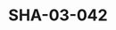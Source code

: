 ---
pid: SHA-03-042
title: SHA-03-042
language: en
collection: Sharhabil Ahmed
original_label: 
rights: Sharhabil Ahmed
location_of_original: Sharhabil Ahmed
photographer_or_studio: 
scanned_from: photograph 20.9 by 29.6
_date: 1960s
location: Tanzania
description: Article about Sharhabil Ahmed
additional_notes: 
permission_display: 'yes'
on_server: 'no'
on_website: 'no'
permalink: "/archive/en/sha-03-042.html"
layout: photo-page
---